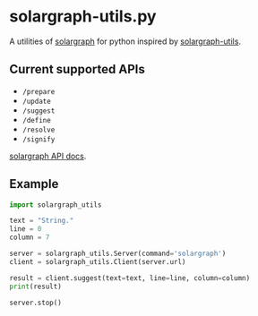 # solargraph-utils.py

A utilities of [solargraph](https://github.com/castwide/solargraph) for python inspired by [solargraph-utils](https://github.com/castwide/solargraph-utils).  

## Current supported APIs

* `/prepare`
* `/update`
* `/suggest`
* `/define`
* `/resolve`
* `/signify`

[solargraph API docs](https://github.com/castwide/solargraph/blob/master/SERVER.md).  

## Example

```python
import solargraph_utils

text = "String."
line = 0
column = 7

server = solargraph_utils.Server(command='solargraph')
client = solargraph_utils.Client(server.url)

result = client.suggest(text=text, line=line, column=column)
print(result)

server.stop()
```
